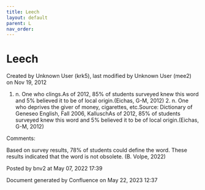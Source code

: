 ```yaml
---
title: Leech
layout: default
parent: L
nav_order:
---
```


# Leech

Created by  Unknown User (krk5), last modified by  Unknown User (mee2) on Nov 19, 2012

1. n. One who clings.As of 2012, 85% of students surveyed knew this word and 5% believed it to be of local origin.(Eichas, G-M, 2012) 2. n. One who deprives the giver of money, cigarettes, etc.Source: Dictionary of Geneseo English, Fall 2006, KalluschAs of 2012, 85% of students surveyed knew this word and 5% believed it to be of local origin.(Eichas, G-M, 2012)  

Comments:

Based on survey results, 78% of students could define the word. These results indicated that the word is not obsolete. (B. Volpe, 2022)

Posted by bnv2 at May 07, 2022 17:39

Document generated by Confluence on May 22, 2023 12:37



